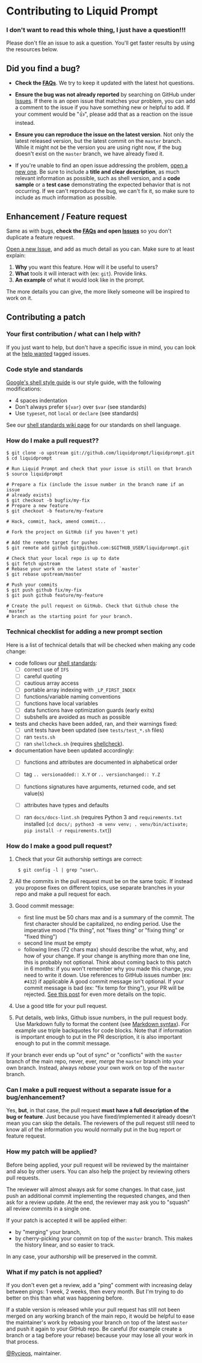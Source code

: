 # Contributing to Liquid Prompt

### I don't want to read this whole thing, I just have a question!!!

Please don't file an issue to ask a question. You'll get faster results by
using the resources below.

## Did you find a bug?

* **Check the [FAQs](https://github.com/liquidprompt/liquidprompt/wiki/FAQ)**. We
  try to keep it updated with the latest hot questions.

* **Ensure the bug was not already reported** by searching on GitHub under
  [Issues](https://github.com/liquidprompt/liquidprompt/issues). If there is an open
  issue that matches your problem, you can add a comment to the issue if you
  have something new or helpful to add. If your comment would be ":+1:",
  please add that as a reaction on the issue instead.

* **Ensure you can reproduce the issue on the latest version**. Not only the
  latest released version, but the latest commit on the `master` branch. While
  it might not be the version you are using right now, if the bug doesn't exist
  on the `master` branch, we have already fixed it.

* If you're unable to find an open issue addressing the problem, [open a new
  one](https://github.com/liquidprompt/liquidprompt/issues/new/choose). Be sure to
  include a **title and clear description**, as much relevant information as
  possible, such as shell version, and a **code sample** or a **test case**
  demonstrating the expected behavior that is not occurring. If we can't
  reproduce the bug, we can't fix it, so make sure to include as much
  information as possible.

## Enhancement / Feature request

Same as with bugs, **check the [FAQs](https://github.com/liquidprompt/liquidprompt/wiki/FAQ)
and open [Issues](https://github.com/liquidprompt/liquidprompt/issues)** so you don't
duplicate a feature request.

[Open a new Issue](https://github.com/liquidprompt/liquidprompt/issues/new/choose),
and add as much detail as you can. Make sure to at least explain:

1. **Why** you want this feature. How will it be useful to users?
2. **What** tools it will interact with (ex: `git`). Provide links.
3. **An example** of what it would look like in the prompt.

The more details you can give, the more likely someone will be inspired to work
on it.

## Contributing a patch

### Your first contribution / what can I help with?
If you just want to help, but don't have a specific issue in mind, you can
look at the [help wanted](https://github.com/liquidprompt/liquidprompt/labels/help%20wanted)
tagged issues.

### Code style and standards
[Google's shell style guide](https://google.github.io/styleguide/shellguide.html)
is our style guide, with the following modifications:

* 4 spaces indentation
* Don't always prefer `${var}` over `$var` (see standards)
* Use `typeset`, not `local` or `declare` (see standards)

See our [shell standards wiki page](https://github.com/liquidprompt/liquidprompt/wiki/Shell-standards)
for our standards on shell language.

### How do I make a pull request??

    $ git clone -o upstream git://github.com/liquidprompt/liquidprompt.git
    $ cd liquidprompt

    # Run Liquid Prompt and check that your issue is still on that branch
    $ source liquidprompt

    # Prepare a fix (include the issue number in the branch name if an issue
    # already exists)
    $ git checkout -b bugfix/my-fix
    # Prepare a new feature
    $ git checkout -b feature/my-feature

    # Hack, commit, hack, amend commit...

    # Fork the project on GitHub (if you haven't yet)

    # Add the remote target for pushes
    $ git remote add github git@github.com:$GITHUB_USER/liquidprompt.git

    # Check that your local repo is up to date
    $ git fetch upstream
    # Rebase your work on the latest state of `master`
    $ git rebase upstream/master

    # Push your commits
    $ git push github fix/my-fix
    $ git push github feature/my-feature

    # Create the pull request on GitHub. Check that Github chose the `master`
    # branch as the starting point for your branch.

### Technical checklist for adding a new prompt section

Here is a list of technical details that will be checked when making any
code change:

- code follows our [shell standards](https://github.com/liquidprompt/liquidprompt/wiki/Shell-standards):
    - [ ] correct use of `IFS`
    - [ ] careful quoting
    - [ ] cautious array access
    - [ ] portable array indexing with `_LP_FIRST_INDEX`
    - [ ] functions/variable naming conventions
    - [ ] functions have local variables
    - [ ] data functions have optimization guards (early exits)
    - [ ] subshells are avoided as much as possible
- tests and checks have been added, ran, and their warnings fixed:
    - [ ] unit tests have been updated (see `tests/test_*.sh` files)
    - [ ] ran `tests.sh`
    - [ ] ran `shellcheck.sh` (requires [shellcheck](https://github.com/koalaman/shellcheck#user-content-installing)).
- documentation have been updated accordingly:
    - [ ] functions and attributes are documented in alphabetical order
    - [ ] tag `.. versionadded:: X.Y` or `.. versionchanged:: Y.Z`
    - [ ] functions signatures have arguments, returned code, and set value(s)
    - [ ] attributes have types and defaults
    - [ ] ran `docs/docs-lint.sh` (requires Python 3 and `requirements.txt`
          installed (`cd docs/; python3 -m venv venv; . venv/bin/activate; pip install -r requirements.txt`))


### How do I make a good pull request?

1. Check that your Git authorship settings are correct:

        $ git config -l | grep ^user\.

2. All the commits in the pull request must be on the same topic. If instead
   you propose fixes on different topics, use separate branches in your repo
   and make a pull request for each.

3. Good commit message:
     - first line must be 50 chars max and is a summary of the commit. The
       first character should be capitalized, no ending period. Use the
       imperative mood ("fix thing", not "fixes thing" or "fixing thing" or
       "fixed thing")
     - second line must be empty
     - following lines (72 chars max) should describe the what, why, and how
       of your change. If your change is anything more than one line, this is
       probably not optional. Think about coming back to this patch in 6
       months: if you won't remember why you made this change, you need to
       write it down.
       Use references to GitHub issues number (ex: `#432`) if applicable
    A good commit message isn't optional. If your commit message is bad (ex:
    "fix temp for thing"), your PR will be rejected.
   [See this post](https://chris.beams.io/posts/git-commit/) for even more
   details on the topic.

4. Use a good title for your pull request.

5. Put details, web links, Github issue numbers, in the pull request body. Use
   Markdown fully to format the content (see
   [Markdown syntax](https://guides.github.com/features/mastering-markdown/)).
   For example use triple backquotes for code blocks.
   Note that if information is important enough to put in the PR description,
   it is also important enough to put in the commit message.

If your branch ever ends up "out of sync" or "conflicts" with the `master`
branch of the main repo, never, ever, *merge* the `master` branch into your own
branch. Instead, always *rebase* your own work on top of the `master` branch.


### Can I make a pull request without a separate issue for a bug/enhancement?
Yes, **but**, in that case, the pull request **must have a full description of
the bug or feature**. Just because you have fixed/implemented it already
doesn't mean you can skip the details. The reviewers of the pull request still
need to know all of the information you would normally put in the bug report or
feature request.

### How my patch will be applied?
Before being applied, your pull request will be reviewed by the maintainer
and also by other users. You can also help the project by reviewing others
pull requests.

The reviewer will almost always ask for some changes.
In that case, just push an additional commit implementing the requested changes,
and then ask for a review update.
At the end, the reviewer may ask you to "squash" all review commits in a single one.

If your patch is accepted it will be applied either:
- by "merging" your branch,
- by cherry-picking your commit on top of the `master` branch. This makes the
  history linear, and so easier to track.

In any case, your authorship will be preserved in the commit.

### What if my patch is not applied?
If you don't even get a review, add a "ping" comment with increasing delay
between pings: 1 week, 2 weeks, then every month. But I'm trying to do better
on this than what was happening before.

If a stable version is released while your pull request has still not been
merged on any working branch of the main repo, it would be helpful to ease
the maintainer's work by rebasing your branch on top of the latest `master`
and push it again to your GitHub repo. Be careful (for example create a
branch or a tag before your rebase) because your may lose all your work in
that process.

[@Rycieos](https://github.com/Rycieos), maintainer.
